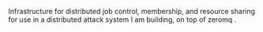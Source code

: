 Infrastructure for distributed job control, membership, and resource sharing for use in a distributed attack system I am building, on top of zeromq .

